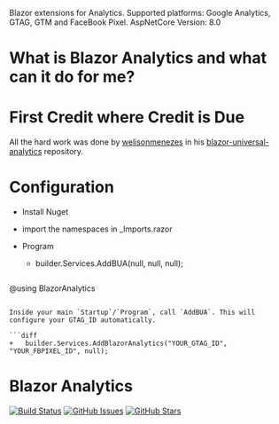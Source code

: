 Blazor extensions for Analytics. Supported platforms: Google Analytics, GTAG, GTM and FaceBook Pixel.
AspNetCore Version: 8.0

# What is Blazor Analytics and what can it do for me?

# First Credit where Credit is Due
All the hard work was done by [welisonmenezes](https://github.com/welisonmenezes) in his [blazor-universal-analytics](https://github.com/welisonmenezes/blazor-universal-analytics) repository. 


# Configuration 
* Install Nuget
* import the namespaces in _Imports.razor
* Program
  * builder.Services.AddBUA(null, null, null);

  ```
@using BlazorAnalytics

```

Inside your main `Startup`/`Program`, call `AddBUA`. This will configure your GTAG_ID automatically.

```diff
+   builder.Services.AddBlazorAnalytics("YOUR_GTAG_ID", "YOUR_FBPIXEL_ID", null);
```

# Blazor Analytics
[![Build Status](https://VeXHarbinger.visualstudio.com/BlazorAnalytics/_apis/build/status/VeXHarbinger.BlazorAnalytics?branchName=master)](https://VeXHarbinger.visualstudio.com/BlazorAnalytics/_build/latest?definitionId=1&branchName=master)
[![GitHub Issues](https://img.shields.io/github/issues/VeXHarbinger/BlazorAnalytics.svg)](https://github.com/VeXHarbinger/BlazorAnalytics/issues)
[![GitHub Stars](https://img.shields.io/github/stars/VeXHarbinger/BlazorAnalytics.svg)](https://github.com/VeXHarbinger/BlazorAnalytics/stargazers)
